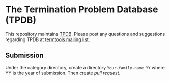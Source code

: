 # The Termination Problem Database (TPDB)

This repository maintains [TPDB](http://termination-portal.org/wiki/TPDB).
Please post any questions and suggestions regarding TPDB at [termtools mailing list](mailto:termtools@lists.rwth-aachen.de).

## Submission

Under the category directory, create a directory `Your-family-name_YY` where YY is the year of submission. Then create *pull request*.
